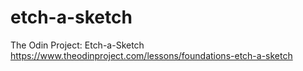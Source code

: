 # etch-a-sketch
The Odin Project: Etch-a-Sketch
https://www.theodinproject.com/lessons/foundations-etch-a-sketch
